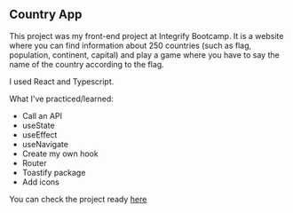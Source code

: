 ## Country App

This project was my front-end project at Integrify Bootcamp. It is a website where you can find information about 250 countries (such as flag, population, continent, capital) and play a game where you have to say the name of the country according to the flag.

I used React and Typescript.

What I've practiced/learned:
- Call an API
- useState
- useEffect
- useNavigate
- Create my own hook
- Router
- Toastify package
- Add icons

You can check the project ready [here](https://country-app-yasmin.netlify.app/)

